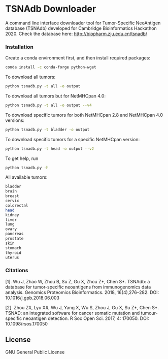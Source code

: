 # TSNAdb Downloader

A command line interface downloader tool for Tumor-Specific NeoAntigen database (TSNAdb) developed for Cambridge Bioinformatics Hackathon 2020.
Check the database here: http://biopharm.zju.edu.cn/tsnadb/


### Installation

Create a conda environment first, and then install required packages:
```sh
conda install -c conda-forge python-wget
```
To download all tumors:
```sh
python tsnadb.py -t all -o output
```

To download all tumors but for NetMHCpan 4.0:
```sh
python tsnadb.py -t all -o output --v4
```

To download specific tumors for both NetMHCpan 2.8 and NetMHCpan 4.0 versions:
```sh
python tsnadb.py -t bladder -o output
```

To download specific tumors for a specific NetMHCpan version:
```sh
python tsnadb.py -t head -o output --v2
```

To get help, run
```sh
python tsnadb.py -h
```

All available tumors:
```sh
bladder
brain
breast
cervix
colorectal
head
kidney
liver
lung
ovary
pancreas
prostate
skin
stomach
thyroid
uterus
```

### Citations

[1]. Wu J, Zhao W, Zhou B, Su Z, Gu X, Zhou Z*, Chen S*. TSNAdb: a database for tumor-specific neoantigens from immunogenomics data analysis. Genomics  Proteomics Bioinformatics. 2018, 16(4),276–282. DOI: 10.1016/j.gpb.2018.06.003

[2]. Zhou Z#, Lyu X#, Wu J, Yang X, Wu S, Zhou J, Gu X, Su Z*, Chen S*. TSNAD: an integrated software for cancer somatic mutation and tumour-specific neoantigen detection. R Soc Open Sci. 2017, 4: 170050. DOI: 10.1098/rsos.170050 

License
----

GNU General Public License


